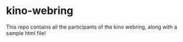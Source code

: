 # kino-webring
This repo contains all the participants of the kino webring, along with a sample html file!

